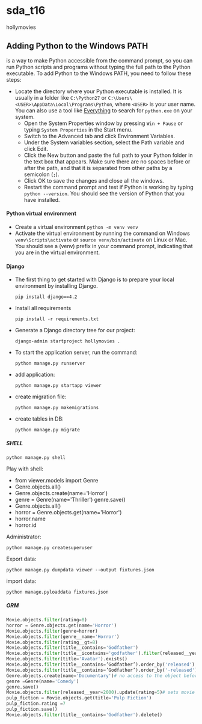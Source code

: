 # sda_t16
hollymovies

## Adding Python to the Windows PATH
is a way to make Python accessible from the command prompt, so you can run Python scripts and programs without typing the full path to the Python executable. To add Python to the Windows PATH, you need to follow these steps:

- Locate the directory where your Python executable is installed. It is usually in a folder like `C:\Python27` or `C:\Users\<USER>\AppData\Local\Programs\Python`, where `<USER>` is your user name. You can also use a tool like [Everything](^1^) to search for `python.exe` on your system.
  - Open the System Properties window by pressing `Win + Pause` or typing `System Properties` in the Start menu.
  - Switch to the Advanced tab and click Environment Variables.
  - Under the System variables section, select the Path variable and click Edit.
  - Click the New button and paste the full path to your Python folder in the text box that appears. Make sure there are no spaces before or after the path, and that it is separated from other paths by a semicolon (`;`).
  - Click OK to save the changes and close all the windows.
  - Restart the command prompt and test if Python is working by typing `python --version`. You should see the version of Python that you have installed.


#### Python virtual environment 
- Create a virtual environment
    `python -m venv venv`
- Activate the virtual environment by running the command on Windows
    `venv\Scripts\activate`
or
    `source venv/bin/activate`
on Linux or Mac. You should see a (venv) prefix in your command prompt, indicating that you are in the virtual environment.

#### Django

- The first thing to get started with Django is to prepare your local environment by installing Django.

    `pip install django==4.2`

- Install all requirements
    
    `pip install -r requirements.txt`

- Generate a Django directory tree for our project:
    
    `django-admin startproject hollymovies .`

- To start the application server, run the command:
    
    `python manage.py runserver`

- add application:

    `python manage.py startapp viewer`

- create migration file:

    `python manage.py makemigrations`

- create tables in DB:

    `python manage.py migrate`


##### SHELL

  `python manage.py shell`
  
Play with shell:

- from viewer.models import Genre
- Genre.objects.all()
- Genre.objects.create(name='Horror')
- genre = Genre(name='Thriller') genre.save()
- Genre.objects.all()
- horror = Genre.objects.get(name='Horror')
- horror.name
- horror.id


Administrator:

`python manage.py createsuperuser`

Export data:

`python manage.py dumpdata viewer --output fixtures.json`

import data:

`python manage.pyloaddata fixtures.json`


##### ORM
```python
Movie.objects.filter(rating=8)
horror = Genre.objects.get(name='Horror')
Movie.objects.filter(genre=horror)
Movie.objects.filter(genre__name='Horror')
Movie.objects.filter(rating__gt=8)
Movie.objects.filter(title__contains='Godfather') 
Movie.objects.filter(title__icontains='godfather').filter(released__year__gt=1973)
Movie.objects.filter(title='Avatar').exists()
Movie.objects.filter(title__contains=’Godfather’).order_by('released')
Movie.objects.filter(title__contains=’Godfather’).order_by('-released')
Genre.objects.create(name='Documentary')# no access to the object before write
genre =Genre(name='Comedy')
genre.save()
Movie.objects.filter(released__year=2000).update(rating=5)# sets movie ratings from year 2000 to 5
pulp_fiction = Movie.objects.get(title='Pulp Fiction')
pulp_fiction.rating =7
pulp_fiction.save()
Movie.objects.filter(title__contains='Godfather').delete()
```